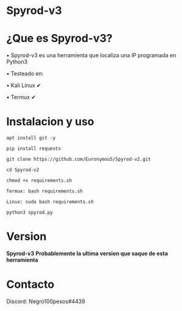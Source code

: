 # Spyrod-v3 

# ¿Que es Spyrod-v3?
• Spyrod-v3 es una herramienta que localiza una IP programada en Python3

• Testeado en:

• Kali Linux ✔

• Termux ✔

# Instalacion y uso
```
apt install git -y
```
```
pip install requests
```
```
git clone https://github.com/Euronymou5/Spyrod-v2.git
```
```
cd Spyrod-v2
```
```
chmod +x requirements.sh
```
```
Termux: bash requirements.sh    

Linux: sudo bash requirements.sh
```
```
python3 spyrod.py
```
# Version
**Spyrod-v3**
**Probablemente la ultima version que saque de esta herramienta**

# Contacto
Discord: Negro100pesos#4439

